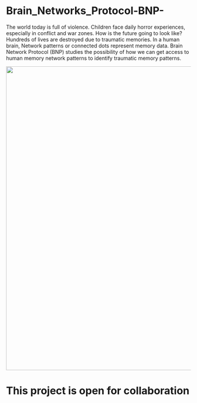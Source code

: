 # Brain_Networks_Protocol-BNP-
The world today is full of violence. Children face daily horror experiences, especially in conflict and war zones. How is the future going to look like? Hundreds of lives are destroyed due to traumatic memories. In a human brain, Network patterns or connected dots represent memory data. Brain Network Protocol (BNP) studies the possibility of how we can get access to human memory network patterns to identify traumatic memory patterns.  

<img src="https://github.com/Zaid-msstate/Brain_Networks_Protocol-BNP-/blob/master/Cambridge%20University%20study%20(Brain%20Networks).gif" width="830">

# This project is open for collaboration
